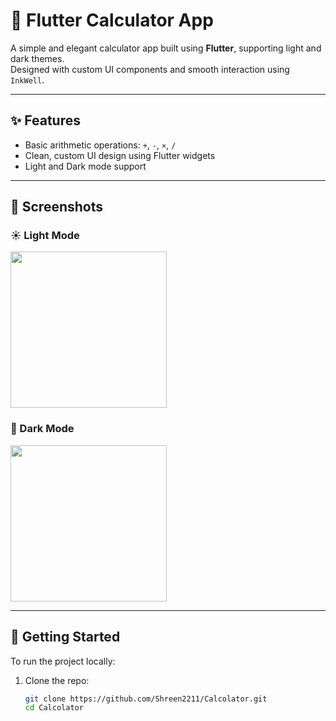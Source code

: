 # 🔢 Flutter Calculator App

A simple and elegant calculator app built using **Flutter**, supporting light and dark themes.  
Designed with custom UI components and smooth interaction using `InkWell`.

---
## ✨ Features

- Basic arithmetic operations: `+`, `-`, `×`, `/`
- Clean, custom UI design using Flutter widgets
- Light and Dark mode support
---

## 📸 Screenshots

### ☀️ Light Mode
<a href="screenshots/calculator_light.png">
  <img src="screenshots/calculator_light.png" width="250"/>
</a>

### 🌙 Dark Mode
<a href="screenshots/calculator_dark.png">
  <img src="screenshots/calculator_dark.png" width="250"/>
</a>

---

## 🚀 Getting Started

To run the project locally:

1. Clone the repo:
   ```bash
   git clone https://github.com/Shreen2211/Calcolator.git
   cd Calcolator
